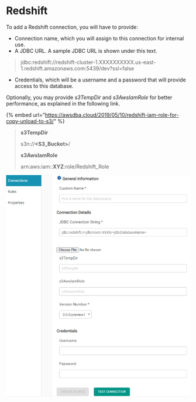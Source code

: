 # Redshift

To add a Redshift connection, you will have to provide:

* Connection name, which you will assign to this connection for internal use.
* A JDBC URL. A sample JDBC URL is shown under this text.

> jdbc:redshift://redshift-cluster-1.XXXXXXXXXX.us-east-1.redshift.amazonaws.com:5439/dev?ssl=false

* Credentials, which will be a username and a password that will provide access to this database. 



Optionally, you may provide _s3TempDir_ and _s3AwsIamRole_ for better performance, as explained in the following link. 

{% embed url="https://awsdba.cloud/2019/05/10/redshift-iam-role-for-copy-unload-to-s3/" %}



> **s3TempDir**
>
> s3n://**&lt;S3\_Bucket&gt;**/
>
> **s3AwsIamRole**
>
> arn:aws:iam::**XYZ**:role/Redshift\_Role





![Redshift Configuration](../../../.gitbook/assets/redshift_config.png)

